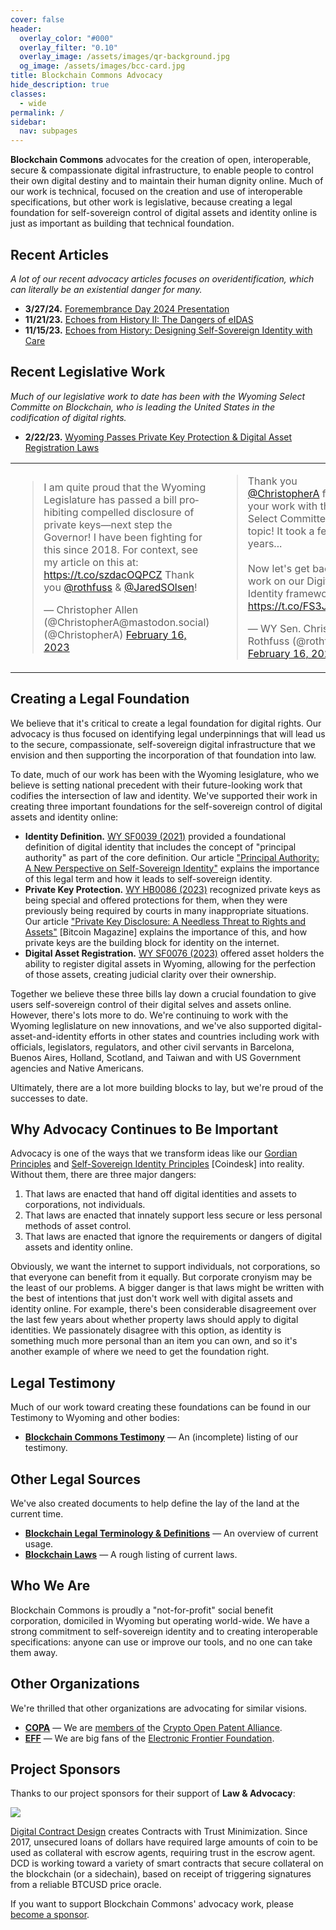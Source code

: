 ```yaml
---
cover: false
header:
  overlay_color: "#000"
  overlay_filter: "0.10"
  overlay_image: /assets/images/qr-background.jpg
  og_image: /assets/images/bcc-card.jpg
title: Blockchain Commons Advocacy
hide_description: true
classes:
  - wide
permalink: /
sidebar:
  nav: subpages
---
```


**Blockchain Commons** advocates for the creation of open, interoperable, secure & compassionate digital infrastructure, to enable people to control their own digital destiny and to maintain their human dignity online. Much of our work is technical, focused on the creation and use of interoperable specifications, but other work is legislative, because creating a legal foundation for self-sovereign control of digital assets and identity online is just as important as building that technical foundation.

## Recent Articles

_A lot of our recent advocacy articles focuses on overidentification, which can literally be an existential danger for many._

* **3/27/24.** [Foremembrance Day 2024 Presentation](https://www.blockchaincommons.com/videos/Foremembrance2024/)
* **11/21/23.** [Echoes from History II: The Dangers of eIDAS](https://www.blockchaincommons.com/articles/eidas/)
* **11/15/23.** [Echoes from History: Designing Self-Sovereign Identity with Care](https://www.blockchaincommons.com/articles/echoes-history/)

## Recent Legislative Work

_Much of our legislative work to date has been with the Wyoming Select Committe on Blockchain, who is leading the United States in the codification of digital rights._

* **2/22/23.** [Wyoming Passes Private Key Protection & Digital Asset Registration Laws](https://www.blockchaincommons.com/news/PrivateKeyWRDABills/)

<table width="100%">
  <tr>
    <td width="50%">
<blockquote class="twitter-tweet"><p lang="en" dir="ltr">I am quite proud that the Wyoming Legislature has passed a bill prohibiting compelled disclosure of private keys—next step the Governor! I have been fighting for this since 2018. For context, see my article on this at: <a href="https://t.co/szdacOQPCZ">https://t.co/szdacOQPCZ</a> Thank you <a href="https://twitter.com/rothfuss?ref_src=twsrc%5Etfw">@rothfuss</a> &amp; <a href="https://twitter.com/JaredSOlsen?ref_src=twsrc%5Etfw">@JaredSOlsen</a>!</p>&mdash; Christopher Allen (@ChristopherA@mastodon.social) (@ChristopherA) <a href="https://twitter.com/ChristopherA/status/1626243594364526592?ref_src=twsrc%5Etfw">February 16, 2023</a></blockquote> 
<script async src="//platform.twitter.com/widgets.js" charset="utf-8"></script>
  </TD>
  <td width="50%">
<blockquote class="twitter-tweet"><p lang="en" dir="ltr">Thank you <a href="https://twitter.com/ChristopherA?ref_src=twsrc%5Etfw">@ChristopherA</a> for all of your work with the Select Committee on this topic! It took a few years...<br><br>Now let&#39;s get back to work on our Digital Identity framework. <a href="https://t.co/FS3JCC0qYk">https://t.co/FS3JCC0qYk</a></p>&mdash; WY Sen. Chris Rothfuss (@rothfuss) <a href="https://twitter.com/rothfuss/status/1626270357614387200?ref_src=twsrc%5Etfw">February 16, 2023</a></blockquote>
<script async src="//platform.twitter.com/widgets.js" charset="utf-8"></script>
    </td>
  </tr>
</table>
    
## Creating a Legal Foundation

We believe that it's critical to create a legal foundation for digital rights. Our advocacy is thus focused on identifying legal underpinnings that will lead us to the secure, compassionate, self-sovereign digital infrastructure that we envision and then supporting the incorporation of that foundation into law.

To date, much of our work has been with the Wyoming lesiglature, who we believe is setting national precedent with their future-looking work that codifies the intersection of law and identity. We've supported their work in creating three important foundations for the self-sovereign control of digital assets and identity online:

* **Identity Definition.** [WY SF0039 (2021)](https://wyoleg.gov/Legislation/2021/SF0039) provided a foundational definition of digital identity that includes the concept of "principal authority" as part of the core definition. Our article ["Principal Authority: A New Perspective on Self-Sovereign Identity"](https://www.blockchaincommons.com/articles/Principal-Authority/) explains the importance of this legal term and how it leads to self-sovereign identity.
* **Private Key Protection.** [WY HB0086 (2023)](https://wyoleg.gov/Legislation/2023/HB0086) recognized private keys as being special and offered protections for them, when they were previously being required by courts in many inappropriate situations. Our article ["Private Key Disclosure: A Needless Threat to Rights and Assets"](https://bitcoinmagazine.com/legal/saving-bitcoin-private-keys-from-courts) [Bitcoin Magazine]  explains the importance of this, and how private keys are the building block for identity on the internet.
* **Digital Asset Registration.** [WY SF0076 (2023)](https://wyoleg.gov/Legislation/2023/SF0076) offered asset holders the ability to register digital assets in Wyoming, allowing for the perfection of those assets, creating judicial clarity over their ownership.

Together we believe these three bills lay down a crucial foundation to give users self-sovereign control of their digital selves and assets online. However, there's lots more to do. We're continuing to work with the Wyoming leglislature on new innovations, and we've also supported digital-asset-and-identity efforts in other states and countries including work with officials, legislators, regulators, and other civil servants in Barcelona, Buenos Aires, Holland, Scotland, and Taiwan and with US Government agencies and Native Americans.

Ultimately, there are a lot more building blocks to lay, but we're proud of the successes to date.

## Why Advocacy Continues to Be Important

Advocacy is one of the ways that we transform ideas like our [Gordian Principles](https://github.com/BlockchainCommons/Gordian#gordian-principles) and [Self-Sovereign Identity Principles](https://www.coindesk.com/markets/2016/04/27/the-path-to-self-sovereign-identity/) [Coindesk] into reality. Without them, there are three major dangers:

1. That laws are enacted that hand off digital identities and assets to corporations, not individuals.
2. That laws are enacted that innately support less secure or less personal methods of asset control.
3. That laws are enacted that ignore the requirements or dangers of digital assets and identity online.

Obviously, we want the internet to support individuals, not corporations, so that everyone can benefit from it equally. But corporate cronyism may be the least of our problems. A bigger danger is that laws might be written with the best of intentions that just don't work well with digital assets and identity online. For example, there's been considerable disagreement over the last few years about whether property laws should apply to digital identities. We passionately disagree with this option, as identity is something much more personal than an item you can own, and so it's another example of where we need to get the foundation right. 

## Legal Testimony

Much of our work toward creating these foundations can be found in our Testimony to Wyoming and other bodies:

* [**Blockchain Commons Testimony**](testimony/README.md) — An (incomplete) listing of our testimony.

## Other Legal Sources

We've also created documents to help define the lay of the land at the current time.

* [**Blockchain Legal Terminology & Definitions**](https://hackmd.io/Eat2gnYqT56HQStI63JCNg) — An overview of current usage.
* [**Blockchain Laws**](https://hackmd.io/5ec69mqLRaanS5A1IWBuMQ) — A rough listing of current laws.

## Who We Are

Blockchain Commons is proudly a "not-for-profit" social benefit corporation, domiciled in Wyoming but operating world-wide. We have a strong commitment to self-sovereign identity and to creating interoperable specifications: anyone can use or improve our tools, and no one can take them away.

## Other Organizations

We're thrilled that other organizations are advocating for similar visions.

* [**COPA**](https://www.opencrypto.org/) — We are [members of](https://www.blockchaincommons.com/partnerships/BCC-Joins-COPA/) the [Crypto Open Patent Alliance](https://www.opencrypto.org/).
* [**EFF**](https://www.eff.org/) — We are big fans of the [Electronic Frontier Foundation](https://www.eff.org/).

## Project Sponsors

Thanks to our project sponsors for their support of **Law & Advocacy**:

![](https://www.blockchaincommons.com/images/sponsors/dcd-logo.png)

[Digital Contract Design](https://contract.design/) creates Contracts with Trust Minimization. Since 2017, unsecured loans of dollars have required large amounts of coin to be used as collateral with escrow agents, requiring trust in the escrow agent. DCD is working toward a variety of smart contracts that secure collateral on the blockchain (or a sidechain), based on receipt of triggering signatures from a reliable BTCUSD price oracle.

If you want to support Blockchain Commons' advocacy work, please [become a sponsor](https://github.com/sponsors/BlockchainCommons).
